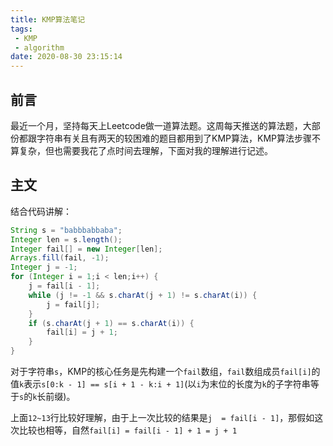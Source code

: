 ```yaml
---
title: KMP算法笔记
tags:
 - KMP
 - algorithm
date: 2020-08-30 23:15:14
---
```

## 前言
最近一个月，坚持每天上Leetcode做一道算法题。这周每天推送的算法题，大部份都跟字符串有关且有两天的较困难的题目都用到了KMP算法，KMP算法步骤不算复杂，但也需要我花了点时间去理解，下面对我的理解进行记述。

## 主文
结合代码讲解：
```java
String s = "babbbabbaba";
Integer len = s.length();
Integer fail[] = new Integer[len];
Arrays.fill(fail, -1);
Integer j = -1;
for (Integer i = 1;i < len;i++) {
    j = fail[i - 1];
    while (j != -1 && s.charAt(j + 1) != s.charAt(i)) {
        j = fail[j];
    }
    if (s.charAt(j + 1) == s.charAt(i)) {
        fail[i] = j + 1;
    }
}
```
对于字符串`s`，KMP的核心任务是先构建一个`fail`数组，`fail`数组成员`fail[i]`的值`k`表示`s[0:k - 1] == s[i + 1 - k:i + 1]`(以`i`为末位的长度为`k`的子字符串等于`s`的`k`长前缀)。

上面`12~13`行比较好理解，由于上一次比较的结果是`j  = fail[i - 1]`，那假如这次比较也相等，自然`fail[i] = fail[i - 1] + 1 = j + 1`

